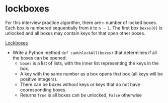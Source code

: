 # lockboxes
For this interview practice algorithm, there are `n` number of locked boxes. Each box is numbered sequentially from `0` to `n - 1`. The first box `boxes[0]` is unlocked and all boxes may contain keys for that open other boxes.

[Lockboxes](/lockboxes/0-lockboxes.py)
* Write a Python method `def canUnlockAll(boxes)` that determines if all the boxes can be opened:
  * `boxes` is a list of lists, with the inner list representing the keys in the box.
  * A key with the same number as a box opens that box (all keys will be positive integers).
  * There can be boxes without keys or keys that do not have cooresponding boxes.
  * Returns `True` is all boxes can be unlocked, `False` otherwise
